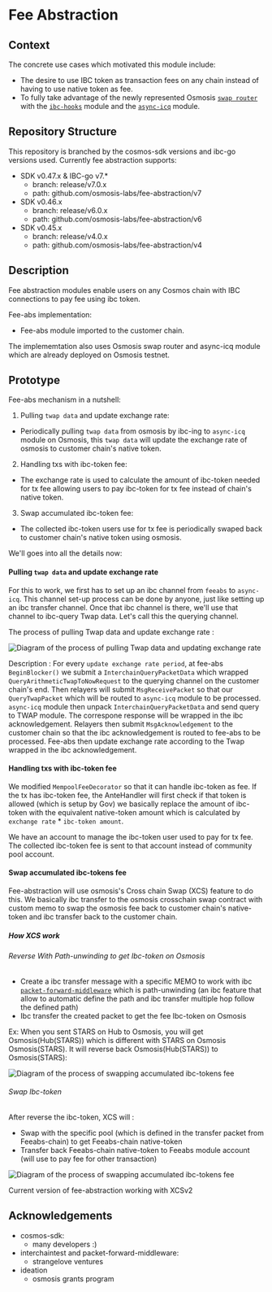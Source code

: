 # Fee Abstraction

## Context

The concrete use cases which motivated this module include:

- The desire to use IBC token as transaction fees on any chain instead of having to use native token as fee.
- To fully take advantage of the newly represented Osmosis [``swap router``](https://github.com/osmosis-labs/osmosis/tree/main/cosmwasm/contracts) with the [``ibc-hooks``](https://github.com/osmosis-labs/osmosis/tree/main/x/ibc-hooks) module and the [``async-icq``](https://github.com/strangelove-ventures/async-icq) module.

## Repository Structure

This repository is branched by the cosmos-sdk versions and ibc-go versions used.  Currently fee abstraction supports:

- SDK v0.47.x & IBC-go v7.*
  - branch: release/v7.0.x
  - path: github.com/osmosis-labs/fee-abstraction/v7
- SDK v0.46.x
  - branch: release/v6.0.x
  - path: github.com/osmosis-labs/fee-abstraction/v6
- SDK v0.45.x
  - branch: release/v4.0.x
  - path: github.com/osmosis-labs/fee-abstraction/v4

## Description

Fee abstraction modules enable users on any Cosmos chain with IBC connections to pay fee using ibc token.

Fee-abs implementation:

- Fee-abs module imported to the customer chain.

The implememtation also uses Osmosis swap router and async-icq module which are already deployed on Osmosis testnet.

## Prototype

Fee-abs mechanism in a nutshell:

 1. Pulling `twap data` and update exchange rate:

- Periodically pulling `twap data` from osmosis by ibc-ing to `async-icq` module on Osmosis, this `twap data` will update the exchange rate of osmosis to customer chain's native token.

 2. Handling txs with ibc-token fee:

- The exchange rate is used to calculate the amount of ibc-token needed for tx fee allowing users to pay ibc-token for tx fee instead of chain's native token.

 3. Swap accumulated ibc-token fee:

- The collected ibc-token users use for tx fee is periodically swaped back to customer chain's native token using osmosis.

We'll goes into all the details now:

#### Pulling `twap data` and update exchange rate

For this to work, we first has to set up an ibc channel from `feeabs` to `async-icq`. This channel set-up process can be done by anyone, just like setting up an ibc transfer channel. Once that ibc channel is there, we'll use that channel to ibc-query Twap data. Let's call this the querying channel.

The process of pulling Twap data and update exchange rate :

![Diagram of the process of pulling Twap data and updating exchange rate](https://i.imgur.com/HJ9a26H.png "Diagram of the process of pulling Twap data and updating exchange rate")

Description :
    For every `update exchange rate period`, at fee-abs `BeginBlocker()` we submit a `InterchainQueryPacketData` which wrapped `QueryArithmeticTwapToNowRequest` to the querying channel on the customer chain's end. Then relayers will submit `MsgReceivePacket` so that our `QueryTwapPacket` which will be routed to `async-icq` module to be processed. `async-icq` module then unpack `InterchainQueryPacketData` and send query to TWAP module. The correspone response will be wrapped in the ibc acknowledgement. Relayers then submit `MsgAcknowledgement` to the customer chain so that the ibc acknowledgement is routed to fee-abs to be processed. Fee-abs then update exchange rate according to the Twap wrapped in the ibc acknowledgement.

#### Handling txs with ibc-token fee

We modified `MempoolFeeDecorator` so that it can handle ibc-token as fee. If the tx has ibc-token fee, the AnteHandler will first check if that token is allowed (which is setup by Gov) we basically replace the amount of ibc-token with the equivalent native-token amount which is calculated by `exchange rate` * `ibc-token amount`.

We have an account to manage the ibc-token user used to pay for tx fee. The collected ibc-token fee is sent to that account instead of community pool account.

#### Swap accumulated ibc-tokens fee

Fee-abstraction will use osmosis's Cross chain Swap (XCS) feature to do this. We basically ibc transfer to the osmosis crosschain swap contract with custom memo to swap the osmosis fee back to customer chain's native-token and ibc transfer back to the customer chain.

##### How XCS work

###### Reverse With Path-unwinding to get Ibc-token on Osmosis

- Create a ibc transfer message with a specific MEMO to work with ibc [``packet-forward-middleware``](https://github.com/strangelove-ventures/packet-forward-middleware) which is path-unwinding (an ibc feature that allow to automatic define the path and ibc transfer multiple hop follow the defined path)
- Ibc transfer the created packet to get the fee Ibc-token on Osmosis

Ex: When you sent STARS on Hub to Osmosis, you will get Osmosis(Hub(STARS)) which is different with STARS on Osmosis Osmosis(STARS). It will reverse back Osmosis(Hub(STARS)) to Osmosis(STARS):

![Diagram of the process of swapping accumulated ibc-tokens fee](https://i.imgur.com/D1wSrMm.png "Diagram of the process of swapping accumulated ibc-tokens fee")


###### Swap Ibc-token

After reverse the ibc-token, XCS will :

- Swap with the specific pool (which is defined in the transfer packet from Feeabs-chain) to get Feeabs-chain native-token
- Transfer back Feeabs-chain native-token to Feeabs module account (will use to pay fee for other transaction)

![Diagram of the process of swapping accumulated ibc-tokens fee](https://i.imgur.com/YKOK8mr.png "Diagram of the process of swapping accumulated ibc-tokens fee")

Current version of fee-abstraction working with XCSv2



## Acknowledgements

* cosmos-sdk:
  * many developers :)
* interchaintest and packet-forward-middleware:
  * strangelove ventures
* ideation
  * osmosis grants program 
